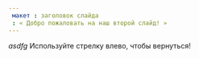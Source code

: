 ```yaml
---
 макет : заголовок слайда
 : « Добро пожаловать на наш второй слайд! »
---
```

*asdfg*
Используйте стрелку влево, чтобы вернуться!
